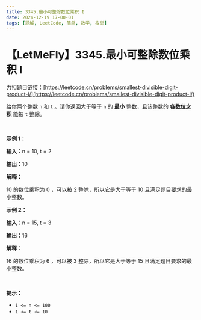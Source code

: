 ```yaml
---
title: 3345.最小可整除数位乘积 I
date: 2024-12-19 17-00-01
tags: [题解, LeetCode, 简单, 数学, 枚举]
---
```


# 【LetMeFly】3345.最小可整除数位乘积 I

力扣题目链接：[https://leetcode.cn/problems/smallest-divisible-digit-product-i/](https://leetcode.cn/problems/smallest-divisible-digit-product-i/)

<p>给你两个整数&nbsp;<code>n</code> 和&nbsp;<code>t</code>&nbsp;。请你返回大于等于&nbsp;<code>n</code>&nbsp;的&nbsp;<strong>最小</strong>&nbsp;整数，且该整数的&nbsp;<strong>各数位之积</strong>&nbsp;能被&nbsp;<code>t</code>&nbsp;整除。</p>

<p>&nbsp;</p>

<p><strong class="example">示例 1：</strong></p>

<div class="example-block">
<p><span class="example-io"><b>输入：</b>n = 10, t = 2</span></p>

<p><span class="example-io"><b>输出：</b>10</span></p>

<p><strong>解释：</strong></p>

<p>10 的数位乘积为 0 ，可以被 2 整除，所以它是大于等于 10 且满足题目要求的最小整数。</p>
</div>

<p><strong class="example">示例 2：</strong></p>

<div class="example-block">
<p><span class="example-io"><b>输入：</b>n = 15, t = 3</span></p>

<p><span class="example-io"><b>输出：</b>16</span></p>

<p><strong>解释：</strong></p>

<p>16 的数位乘积为 6 ，可以被 3 整除，所以它是大于等于 15 且满足题目要求的最小整数。</p>
</div>

<p>&nbsp;</p>

<p><strong>提示：</strong></p>

<ul>
	<li><code>1 &lt;= n &lt;= 100</code></li>
	<li><code>1 &lt;= t &lt;= 10</code></li>
</ul>


    